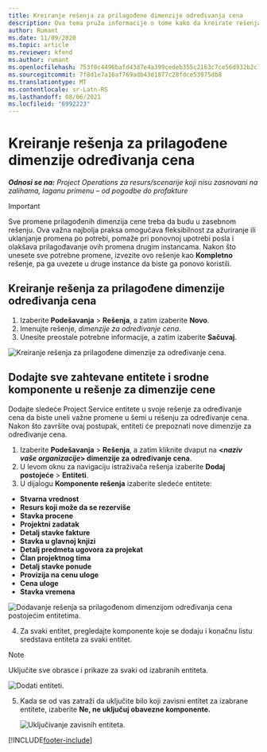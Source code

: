 ```yaml
---
title: Kreiranje rešenja za prilagođene dimenzije određivanja cena
description: Ova tema pruža informacije o tome kako da kreirate rešenja za prilagođene dimenzije određivanja cena.
author: Rumant
ms.date: 11/09/2020
ms.topic: article
ms.reviewer: kfend
ms.author: rumant
ms.openlocfilehash: 753f0c4496bafd43d7e4a399cedeb355c2163c7ce56d932b2c786d5f2e672b6b
ms.sourcegitcommit: 7f8d1e7a16af769adb43d1877c28fdce53975db8
ms.translationtype: MT
ms.contentlocale: sr-Latn-RS
ms.lasthandoff: 08/06/2021
ms.locfileid: "6992223"
---
```

# <a name="create-a-solution-for-custom-pricing-dimensions"></a>Kreiranje rešenja za prilagođene dimenzije određivanja cena

 _**Odnosi se na:** Project Operations za resurs/scenarije koji nisu zasnovani na zalihama, laganu primenu – od pogodbe do profakture_ 

>[!IMPORTANT]
>Sve promene prilagođenih dimenzija cene treba da budu u zasebnom rešenju. Ova važna najbolja praksa omogućava fleksibilnost za ažuriranje ili uklanjanje promena po potrebi, pomaže pri ponovnoj upotrebi posla i olakšava prilagođavanje ovih promena drugim instancama. Nakon što unesete sve potrebne promene, izvezite ovo rešenje kao **Kompletno** rešenje, pa ga uvezete u druge instance da biste ga ponovo koristili.

## <a name="create-a-solution-for-custom-pricing-dimensions"></a>Kreiranje rešenja za prilagođene dimenzije određivanja cena

1.  Izaberite **Podešavanja** > **Rešenja**, a zatim izaberite **Novo**.
2.  Imenujte rešenje, *<your organization name> dimenzije za određivanje cena*.
3. Unesite preostale potrebne informacije, a zatim izaberite **Sačuvaj**.

  ![Kreiranje rešenja za prilagođene dimenzije za određivanje cena.](./media/Creation-of-custom-pricing-dimension-solution.png)
 
## <a name="add-all-required-entities-and-related-components-to-the-pricing-dimension-solution"></a>Dodajte sve zahtevane entitete i srodne komponente u rešenje za dimenzije cene

Dodajte sledeće Project Service entitete u svoje rešenje za određivanje cena da biste uneli važne promene u šemi u rešenju za određivanje cena. Nakon što završite ovaj postupak, entiteti će prepoznati nove dimenzije za određivanje cena.

1.  Izaberite **Podešavanja** > **Rešenja**, a zatim kliknite dvaput na **<*naziv vaše organizacije*> dimenzije za određivanje cena**.
2.  U levom oknu za navigaciju istraživača rešenja izaberite **Dodaj postojeće** > **Entiteti**.
3.  U dijalogu **Komponente rešenja** izaberite sledeće entitete:
 
   - **Stvarna vrednost**
   - **Resurs koji može da se rezerviše**
   - **Stavka procene**
   - **Projektni zadatak**
   - **Detalj stavke fakture**
   - **Stavka u glavnoj knjizi**
   - **Detalj predmeta ugovora za projekat**
   - **Član projektnog tima**
   - **Detalj stavke ponude**
   - **Provizija na cenu uloge**
   - **Cena uloge**
   - **Stavka vremena**
 
   ![Dodavanje rešenja sa prilagođenom dimenzijom određivanja cena postojećim entitetima.](./media/Existing-entities-to-PD-solution.png)
 
 4. Za svaki entitet, pregledajte komponente koje se dodaju i konačnu listu sredstava entiteta za svaki entitet. 

   >[!NOTE]
   > Uključite sve obrasce i prikaze za svaki od izabranih entiteta.

  ![Dodati entiteti.](./media/solution-component-selection.png)


5.  Kada se od vas zatraži da uključite bilo koji zavisni entitet za izabrane entitete, izaberite **Ne, ne uključuj obavezne komponente.**

    ![Uključivanje zavisnih entiteta.](./media/Do-not-include-required.png)


[!INCLUDE[footer-include](../includes/footer-banner.md)]